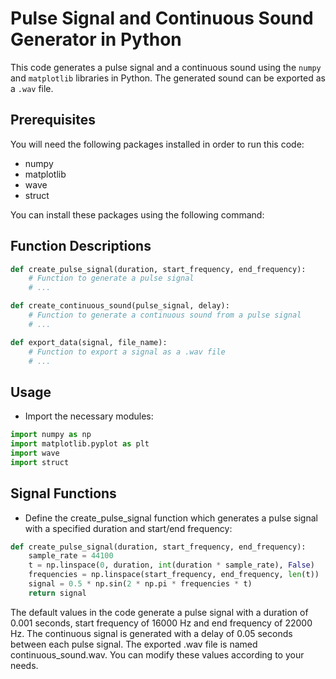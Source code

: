 # Pulse Signal and Continuous Sound Generator in Python

This code generates a pulse signal and a continuous sound using the `numpy` and `matplotlib` libraries in Python. The generated sound can be exported as a `.wav` file.

## Prerequisites

You will need the following packages installed in order to run this code:

- numpy
- matplotlib
- wave
- struct

You can install these packages using the following command:


## Function Descriptions

```python
def create_pulse_signal(duration, start_frequency, end_frequency):
    # Function to generate a pulse signal
    # ...

def create_continuous_sound(pulse_signal, delay):
    # Function to generate a continuous sound from a pulse signal
    # ...

def export_data(signal, file_name):
    # Function to export a signal as a .wav file
    # ...
```

## Usage

- Import the necessary modules:

```python
import numpy as np
import matplotlib.pyplot as plt
import wave
import struct

```

## Signal Functions

- Define the create_pulse_signal function which generates a pulse signal with a specified duration and start/end frequency:

```python
def create_pulse_signal(duration, start_frequency, end_frequency):
    sample_rate = 44100
    t = np.linspace(0, duration, int(duration * sample_rate), False)
    frequencies = np.linspace(start_frequency, end_frequency, len(t))
    signal = 0.5 * np.sin(2 * np.pi * frequencies * t)
    return signal


```

The default values in the code generate a pulse signal with a duration of 0.001 seconds, start frequency of 16000 Hz and end frequency of 22000 Hz. The continuous signal is generated with a delay of 0.05 seconds between each pulse signal. The exported .wav file is named continuous_sound.wav. You can modify these values according to your needs.

